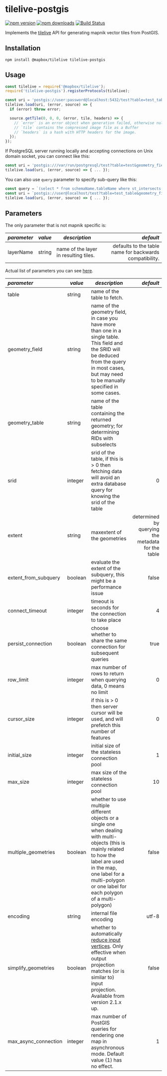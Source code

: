 # tilelive-postgis

[![npm version](https://img.shields.io/npm/v/tilelive-postgis.svg)](https://www.npmjs.com/package/tilelive-postgis)
[![npm downloads](https://img.shields.io/npm/dt/tilelive-postgis.svg)](https://www.npmjs.com/package/tilelive-postgis)
[![Build Status](https://travis-ci.org/stepankuzmin/tilelive-postgis.svg?branch=master)](https://travis-ci.org/stepankuzmin/tilelive-postgis)

Implements the [tilelive](https://github.com/mapbox/tilelive) API for generating mapnik vector tiles from PostGIS.

## Installation

```shell
npm install @mapbox/tilelive tilelive-postgis
```

## Usage

```js
const tilelive = require('@mapbox/tilelive');
require('tilelive-postgis').registerProtocols(tilelive);

const uri = 'postgis://user:password@localhost:5432/test?table=test_table&geometry_field=geometry&srid=4326';
tilelive.load(uri, (error, source) => {
  if (error) throw error;

  source.getTile(0, 0, 0, (error, tile, headers) => {
    // `error` is an error object when generation failed, otherwise null.
    // `tile` contains the compressed image file as a Buffer
    // `headers` is a hash with HTTP headers for the image.
  });
});
```

If PostgreSQL server running locally and accepting connections on Unix domain socket, you can connect like this:

```js
const uri = 'postgis:///var/run/postgresql/test?table=test&geometry_field=geom';
tilelive.load(uri, (error, source) => { ... });
```

You can also use `query` parameter to specify sub-query like this:

```js
const query = `(select * from schemaName.tableName where st_intersects(geometry, !bbox!)) as query`;
const uri = `postgis://user@localhost/test?table=test_table&geometry_field=geometry&query=${encodeURI(query)}`;
tilelive.load(uri, (error, source) => { ... });
```

## Parameters

The only parameter that is not mapnik specific is:

| *parameter*       | *value*  | *description* | *default* |
|:------------------|----------|---------------|----------:|
| layerName         | string   | name of the layer in resulting tiles. | defaults to the table name for backwards compatibility.|


Actual list of parameters you can see [here](https://github.com/mapnik/mapnik/wiki/PostGIS).

| *parameter*       | *value*  | *description* | *default* |
|:------------------|----------|---------------|----------:|
| table                 | string       | name of the table to fetch. | |
| geometry_field        | string       | name of the geometry field, in case you have more than one in a single table. This field and the SRID will be deduced from the query in most cases, but may need to be manually specified in some cases.| |
| geometry_table        | string       | name of the table containing the returned geometry; for determining RIDs with subselects | |
| srid                  | integer      | srid of the table, if this is > 0 then fetching data will avoid an extra database query for knowing the srid of the table | 0 |
| extent                | string       | maxextent of the geometries | determined by querying the metadata for the table |
| extent_from_subquery  | boolean      | evaluate the extent of the subquery, this might be a performance issue | false |
| connect_timeout       | integer      | timeout is seconds for the connection to take place | 4 |
| persist_connection    | boolean      | choose whether to share the same connection for subsequent queries | true |
| row_limit             | integer      | max number of rows to return when querying data, 0 means no limit | 0 |
| cursor_size           | integer      | if this is > 0 then server cursor will be used, and will prefetch this number of features | 0 |
| initial_size          | integer      | initial size of the stateless connection pool | 1 |
| max_size              | integer      | max size of the stateless connection pool | 10 |
| multiple_geometries   | boolean      | whether to use multiple different objects or a single one when dealing with multi-objects (this is mainly related to how the label are used in the map, one label for a multi-polygon or one label for each polygon of a multi-polygon)| false |
| encoding              | string       | internal file encoding | utf-8 |
| simplify_geometries   | boolean      | whether to automatically [reduce input vertices](http://blog.cartodb.com/post/20163722809/speeding-up-tiles-rendering). Only effective when output projection matches (or is similar to) input projection. Available from version 2.1.x up. | false |
| max_async_connection  | integer       | max number of PostGIS queries for rendering one map in asynchronous mode. Default value (1) has no effect. | 1 |
